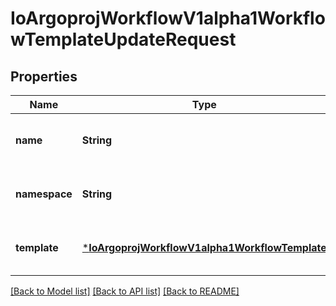 # IoArgoprojWorkflowV1alpha1WorkflowTemplateUpdateRequest


## Properties
Name | Type | Description | Notes
------------ | ------------- | ------------- | -------------
**name** | **String** | DEPRECATED: This field is ignored. | [optional] [default to nothing]
**namespace** | **String** |  | [optional] [default to nothing]
**template** | [***IoArgoprojWorkflowV1alpha1WorkflowTemplate**](IoArgoprojWorkflowV1alpha1WorkflowTemplate.md) |  | [optional] [default to nothing]


[[Back to Model list]](../README.md#models) [[Back to API list]](../README.md#api-endpoints) [[Back to README]](../README.md)


